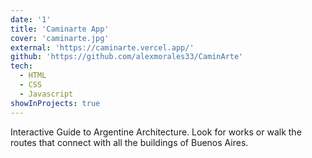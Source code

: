 ```yaml
---
date: '1'
title: 'Caminarte App'
cover: 'caminarte.jpg'
external: 'https://caminarte.vercel.app/'
github: 'https://github.com/alexmorales33/CaminArte'
tech:
  - HTML
  - CSS
  - Javascript
showInProjects: true
---
```



Interactive Guide to Argentine Architecture. Look for works or walk the routes that connect with all the buildings of Buenos Aires.
